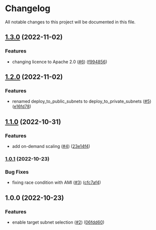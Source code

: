 # Changelog

All notable changes to this project will be documented in this file.

## [1.3.0](https://github.com/atanaspam/terraform-code-server-aws/compare/v1.2.0...v1.3.0) (2022-11-02)


### Features

* changing licence to Apache 2.0 ([#6](https://github.com/atanaspam/terraform-code-server-aws/issues/6)) ([f994856](https://github.com/atanaspam/terraform-code-server-aws/commit/f994856f2f391cee1456db3b719f488943a21df5))

## [1.2.0](https://github.com/atanaspam/terraform-code-server-aws/compare/v1.1.0...v1.2.0) (2022-11-02)


### Features

* renamed deploy_to_public_subnets to deploy_to_private_subnets ([#5](https://github.com/atanaspam/terraform-code-server-aws/issues/5)) ([e16fd78](https://github.com/atanaspam/terraform-code-server-aws/commit/e16fd786bfaaf5f27a23be0cc3d27143fdb6bc31))

## [1.1.0](https://github.com/atanaspam/terraform-code-server-aws/compare/v1.0.1...v1.1.0) (2022-10-31)


### Features

* add on-demand scaling ([#4](https://github.com/atanaspam/terraform-code-server-aws/issues/4)) ([23e14f4](https://github.com/atanaspam/terraform-code-server-aws/commit/23e14f470cf672b2427a8548333ea22580cb275f))

### [1.0.1](https://github.com/atanaspam/terraform-code-server-aws/compare/v1.0.0...v1.0.1) (2022-10-23)


### Bug Fixes

* fixing race condition with AMI ([#3](https://github.com/atanaspam/terraform-code-server-aws/issues/3)) ([cfc7af4](https://github.com/atanaspam/terraform-code-server-aws/commit/cfc7af42bf82bd9ab600e879d38ff94af71af7a6))

## 1.0.0 (2022-10-23)


### Features

* enable target subnet selection ([#2](https://github.com/atanaspam/terraform-code-server-aws/issues/2)) ([06fdd60](https://github.com/atanaspam/terraform-code-server-aws/commit/06fdd6038229e86ef47484e3bcd81ee00f726ef2))
